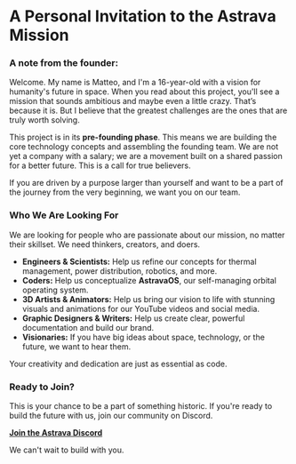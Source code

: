 # A Personal Invitation to the Astrava Mission

### A note from the founder:

Welcome. My name is Matteo, and I'm a 16-year-old with a vision for humanity's future in space. When you read about this project, you'll see a mission that sounds ambitious and maybe even a little crazy. That’s because it is. But I believe that the greatest challenges are the ones that are truly worth solving.

This project is in its **pre-founding phase**. This means we are building the core technology concepts and assembling the founding team. We are not yet a company with a salary; we are a movement built on a shared passion for a better future. This is a call for true believers.

If you are driven by a purpose larger than yourself and want to be a part of the journey from the very beginning, we want you on our team.

### Who We Are Looking For

We are looking for people who are passionate about our mission, no matter their skillset. We need thinkers, creators, and doers.

* **Engineers & Scientists:** Help us refine our concepts for thermal management, power distribution, robotics, and more.
* **Coders:** Help us conceptualize **AstravaOS**, our self-managing orbital operating system.
* **3D Artists & Animators:** Help us bring our vision to life with stunning visuals and animations for our YouTube videos and social media.
* **Graphic Designers & Writers:** Help us create clear, powerful documentation and build our brand.
* **Visionaries:** If you have big ideas about space, technology, or the future, we want to hear them.

Your creativity and dedication are just as essential as code.

### Ready to Join?

This is your chance to be a part of something historic. If you're ready to build the future with us, join our community on Discord.

**[Join the Astrava Discord](https://discord.gg/TJhZ5vdwvq)**

We can't wait to build with you.
